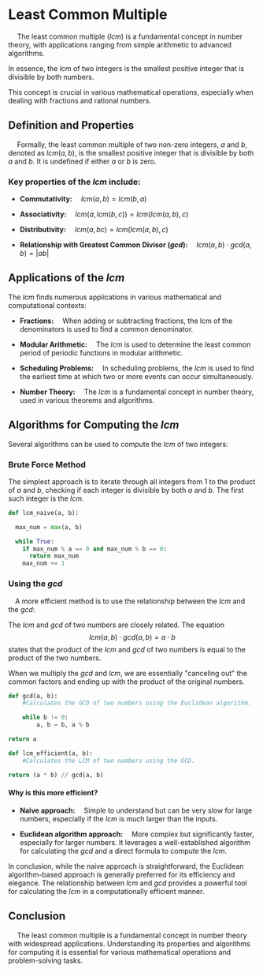 # Least Common Multiple

&emsp; The least common multiple ($lcm$) is a fundamental concept in number theory, with applications ranging from simple arithmetic to advanced algorithms.

In essence, the $lcm$ of two integers is the smallest positive integer that is divisible by both numbers.

This concept is crucial in various mathematical operations, especially when dealing with fractions and rational numbers.

## Definition and Properties

&emsp; Formally, the least common multiple of two non-zero integers, $a$ and $b$, denoted as $lcm(a, b)$, is the smallest positive integer that is divisible by both $a$ and $b$. It is undefined if either $a$ or $b$ is zero.

### Key properties of the $lcm$ include:

- <b>Commutativity:</b>&emsp; $lcm(a, b) = lcm(b, a)$

- <b>Associativity:</b>&emsp; $lcm(a, lcm(b, c)) = lcm(lcm(a, b), c)$

- <b>Distributivity:</b>&emsp; $lcm(a, bc) = lcm(lcm(a, b), c)$

- <b>Relationship with Greatest Common Divisor ($gcd$):</b>&emsp; $lcm(a, b) \cdot gcd(a, b) = |ab|$

## Applications of the $lcm$

The $lcm$ finds numerous applications in various mathematical and computational contexts:

- <b>Fractions:</b>&emsp; When adding or subtracting fractions, the lcm of the denominators is used to find a common denominator.

- <b>Modular Arithmetic:</b>&emsp; The $lcm$ is used to determine the least common period of periodic functions in modular arithmetic.

- <b>Scheduling Problems:</b>&emsp; In scheduling problems, the $lcm$ is used to find the earliest time at which two or more events can occur simultaneously.

- <b>Number Theory:</b>&emsp; The $lcm$ is a fundamental concept in number theory, used in various theorems and algorithms.

## Algorithms for Computing the $lcm$

Several algorithms can be used to compute the $lcm$ of two integers:

### Brute Force Method

The simplest approach is to iterate through all integers from $1$ to the product of $a$ and $b$, checking if each integer is divisible by both $a$ and $b$. The first such integer is the $lcm$.

```python
def lcm_naive(a, b):

  max_num = max(a, b)

  while True:
    if max_num % a == 0 and max_num % b == 0:
      return max_num
    max_num += 1
```

### Using the $gcd$

&emsp;A more efficient method is to use the relationship between the $lcm$ and the $gcd$:

The $lcm$ and $gcd$ of two numbers are closely related. The equation $$lcm(a,b) \cdot gcd(a,b) = a \cdot b$$ states that the product of the $lcm$ and $gcd$ of two numbers is equal to the product of the two numbers.

When we multiply the $gcd$ and $lcm$, we are essentially "canceling out" the common factors and ending up with the product of the original numbers.

```python
def gcd(a, b):
    #Calculates the GCD of two numbers using the Euclidean algorithm.

    while b != 0:
        a, b = b, a % b

return a
```

```python
def lcm_efficient(a, b):
    #Calculates the LCM of two numbers using the GCD.

return (a * b) // gcd(a, b)
```

#### Why is this more efficient?

- <b>Naive approach:</b>&emsp; Simple to understand but can be very slow for large numbers, especially if the $lcm$ is much larger than the inputs.

- <b>Euclidean algorithm approach:</b>&emsp; More complex but significantly faster, especially for larger numbers. It leverages a well-established algorithm for calculating the $gcd$ and a direct formula to compute the $lcm$.

In conclusion, while the naive approach is straightforward, the Euclidean algorithm-based approach is generally preferred for its efficiency and elegance. The relationship between $lcm$ and $gcd$ provides a powerful tool for calculating the $lcm$ in a computationally efficient manner.

## Conclusion

&emsp; The least common multiple is a fundamental concept in number theory with widespread applications. Understanding its properties and algorithms for computing it is essential for various mathematical operations and problem-solving tasks.

